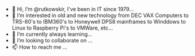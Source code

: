 - 👋 Hi, I’m @rutkowskir, I've been in IT since 1979...
- 👀 I’m interested in old and new technology from DEC VAX Computers to TRS-80's to IBM360's to Honeywell DPS8 mainframes to Winddows to Linux to Raspberry Pi's to VMWare, etc...
- 🌱 I’m currently always learning...
- 💞️ I’m looking to collaborate on ...
- 📫 How to reach me ...

<!---
rutkowskir/rutkowskir is a ✨ special ✨ repository because its `README.md` (this file) appears on your GitHub profile.
You can click the Preview link to take a look at your changes.
--->
